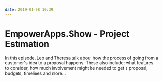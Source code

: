 ```yaml
---
date: 2019-01-08 10:39
---
```

# EmpowerApps.Show - Project Estimation


In this episode, Leo and Theresa talk about how the process of going from a customer's idea to a proposal happens. These also include: what features to consider, how much involvement might be needed to get a proposal, budgets, timelines and more…